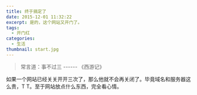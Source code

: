 ```yaml
---
title: 终于搞定了
date: 2015-12-01 11:32:22
excerpt: 是的，这个网站又开门了。
tags:
  - 开门红
categories:
  - 生活
thumbnail: start.jpg
---
```

> 常言道：事不过三 ------ 《西游记》

如果一个网站已经关关开开三次了，那么他就不会再关闭了。毕竟域名和服务器这么贵，T T。至于网站放点什么东西，完全看心情。
